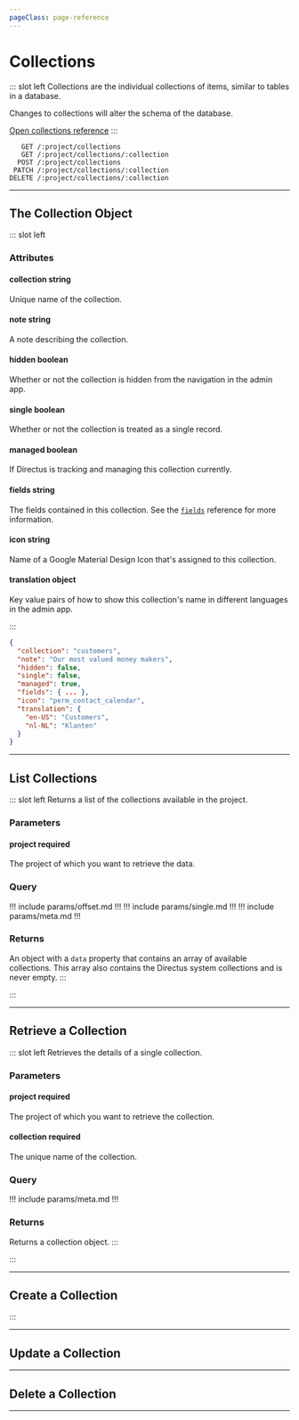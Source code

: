 ```yaml
---
pageClass: page-reference
---
```


# Collections

<two-up>

::: slot left
Collections are the individual collections of items, similar to tables in a database.

Changes to collections will alter the schema of the database.

[Open collections reference](/api/collections.html)
:::

<info-box title="Endpoints" slot="right">

```endpoints
   GET /:project/collections
   GET /:project/collections/:collection
  POST /:project/collections
 PATCH /:project/collections/:collection
DELETE /:project/collections/:collection
```

</info-box>
</two-up>

---

## The Collection Object

<two-up>

::: slot left
### Attributes

<def-list>

#### collection <def-type>string</def-type>

Unique name of the collection.

#### note <def-type>string</def-type>

A note describing the collection.

#### hidden <def-type>boolean</def-type>

Whether or not the collection is hidden from the navigation in the admin app.

#### single <def-type>boolean</def-type>

Whether or not the collection is treated as a single record.

#### managed <def-type>boolean</def-type>

If Directus is tracking and managing this collection currently.

#### fields <def-type>string</def-type>

The fields contained in this collection. See the [`fields`](/api/fields.html) reference for more information.

#### icon <def-type>string</def-type>

Name of a Google Material Design Icon that's assigned to this collection.

#### translation <def-type>object</def-type>

Key value pairs of how to show this collection's name in different languages in the admin app.

</def-list>

:::

<info-box title="Activity object" slot="right" class="sticky">

```json
{
  "collection": "customers",
  "note": "Our most valued money makers",
  "hidden": false,
  "single": false,
  "managed": true,
  "fields": { ... },
  "icon": "perm_contact_calendar",
  "translation": {
    "en-US": "Customers",
    "nl-NL": "Klanten"
  }
}
```

</info-box>
</two-up>

---

## List Collections

<two-up>

::: slot left
Returns a list of the collections available in the project.

### Parameters

<def-list>

#### project <def-type alert>required</def-type>
The project of which you want to retrieve the data.

</def-list>

### Query

<def-list>

!!! include params/offset.md !!!
!!! include params/single.md !!!
!!! include params/meta.md !!!

</def-list>

### Returns

An object with a `data` property that contains an array of available collections. This array also contains the Directus system collections and is never empty.
:::

<template slot="right">
<div class="sticky">
<info-box title="Endpoint">

```endpoints
GET /:project/collections
```

</info-box>

<info-box title="Response">

```json
{
  "data": [
  	{
      "collection": "customers",
      "note": "Our most valued money makers",
      "hidden": false,
      "single": false,
      "managed": true,
      "fields": { ... },
      "icon": "perm_contact_calendar",
      "translation": {
        "en-US": "Customers",
        "nl-NL": "Klanten"
      }
    },
    { ... },
    { ... }
  ]
}
```
</info-box>
</div>
</template>
:::

</two-up>

---

## Retrieve a Collection

<two-up>

::: slot left
Retrieves the details of a single collection.

### Parameters

<def-list>

#### project <def-type alert>required</def-type>
The project of which you want to retrieve the collection.

#### collection <def-type alert>required</def-type>
The unique name of the collection.

</def-list>

### Query

<def-list>

!!! include params/meta.md !!!

</def-list>

### Returns

Returns a collection object.
:::

<template slot="right">
<div class="sticky">
<info-box title="Endpoint">

```endpoints
GET /:project/collections/:collection
```

</info-box>

<info-box title="Response">

```json
{
  "data": {
    "collection": "customers",
    "note": "Our most valued money makers",
    "hidden": false,
    "single": false,
    "managed": true,
    "fields": { ... },
    "icon": "perm_contact_calendar",
    "translation": {
      "en-US": "Customers",
      "nl-NL": "Klanten"
    }
  }
}
```
</info-box>
</div>
</template>
:::

</two-up>

---

## Create a Collection

<two-up>
<template slot="left">

Create a new collection in Directus.

### Parameters

<def-list>

#### project <def-type alert>required</def-type>
The project in which you want to create the new collection.

</def-list>

### Attributes

<def-list>

#### collection <def-type alert>Required</def-type>

Unique name of the collection.

#### fields <def-type alert>Required</def-type>

The fields contained in this collection. See the [`fields`](/api/fields.html) reference for more information.

Each individual field requires `field`, `type`, and `interface` to be provided.

::: warning
Don't forget to create a primary key field in your collection. Without it, Directus won't be able to work correctly.
:::

#### note <def-type>optional</def-type>

A note describing the collection.

#### hidden <def-type>optional</def-type>

Whether or not the collection is hidden from the navigation in the admin app.

#### single <def-type>optional</def-type>

Whether or not the collection is treated as a single record.

#### managed <def-type>optional</def-type>

If Directus is tracking and managing this collection currently.

#### icon <def-type>optional</def-type>

Name of a Google Material Design Icon that's assigned to this collection.

#### translation <def-type>optional</def-type>

Key value pairs of how to show this collection's name in different languages in the admin app.

</def-list>

### Query

<def-list>

!!! include params/meta.md !!!

</def-list>

### Returns

Returns the newly created collection.

</template>

<template slot="right">
<div class="sticky">
<info-box title="Endpoint">

```endpoints
  POST /:project/collections
```

</info-box>

<info-box title="Request body">

```json
{
  "collection": "my_collection",
  "fields": [
    {
      "field": "id",
      "type": "integer",
      "datatype": "int",
      "length": 11,
      "interface": "numeric",
      "primary_key": true
    }
  ]
}
```
</info-box>

<info-box title="Response">

```json
{
  "data": {
    "collection": "my_collection",
    "managed": true,
    "hidden": false,
    "single": false,
    "icon": null,
    "note": null,
    "translation": null
  }
}
```
</info-box>
</div>
</template>
:::

</two-up>

---

## Update a Collection

<two-up>
<template slot="left">

Update an existing collection.

::: warning
You can't update a collection's name.
:::

### Parameters

<def-list>

#### project <def-type alert>required</def-type>
The project in which you want to update the collection.

#### collection <def-type alert>required</def-type>
The collection you want to update.

</def-list>

### Attributes

<def-list>

#### note <def-type>optional</def-type>

A note describing the collection.

#### hidden <def-type>optional</def-type>

Whether or not the collection is hidden from the navigation in the admin app.

#### single <def-type>optional</def-type>

Whether or not the collection is treated as a single record.

#### managed <def-type>optional</def-type>

If Directus is tracking and managing this collection currently.

#### icon <def-type>optional</def-type>

Name of a Google Material Design Icon that's assigned to this collection.

#### translation <def-type>optional</def-type>

Key value pairs of how to show this collection's name in different languages in the admin app.

</def-list>

### Query

<def-list>

!!! include params/meta.md !!!

</def-list>

### Returns

Returns the collection object for the updated collection.

</template>

<template slot="right">
<div class="sticky">
<info-box title="Endpoint">

```endpoints
  POST /:project/collections/:collection
```

</info-box>

<info-box title="Request body">

```json
{
  "note": "This is my first collection"
}
```
</info-box>

<info-box title="Response">

```json
{
  "data": {
    "collection": "my_collection",
    "managed": true,
    "hidden": false,
    "single": false,
    "icon": null,
    "note": "This is my first collection",
    "translation": null
  }
}
```

</info-box>
</div>
</template>
</two-up>

---

## Delete a Collection

<two-up>
<template slot="left">

Delete an existing collection.

::: danger
This will delete the whole collection, including the items within. Proceed with caution.
:::

### Parameters

<def-list>

#### project <def-type alert>required</def-type>
The project in which you want to delete the collection.

#### collection <def-type alert>required</def-type>
The collection you want to delete.

</def-list>

### Returns

Returns an empty body with HTTP status 204

</template>

<template slot="right">
<div class="sticky">
<info-box title="Endpoint">

```endpoints
DELETE /:project/collections/:collection
```

</info-box>
</div>
</template>
</two-up>

---